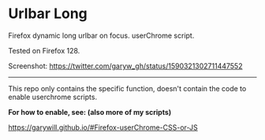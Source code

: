 # Urlbar Long

Firefox dynamic long urlbar on focus. userChrome script.

Tested on Firefox 128.

Screenshot: https://twitter.com/garyw_gh/status/1590321302711447552



----------------



This repo only contains the specific function, doesn't contain the code to enable userchrome scripts.



**For how to enable, see: (also more of my scripts)**



https://garywill.github.io/#Firefox-userChrome-CSS-or-JS



